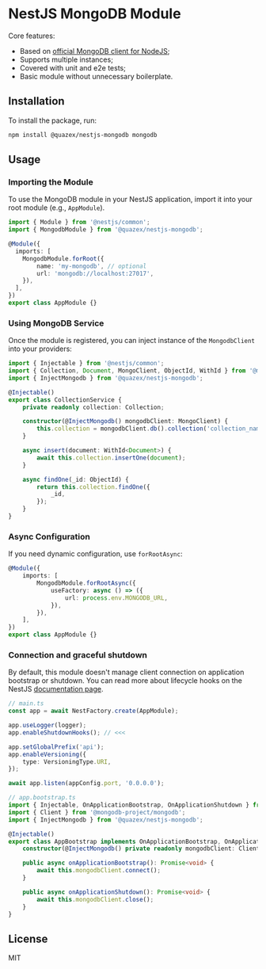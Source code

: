 # NestJS MongoDB Module

Core features:

- Based on [official MongoDB client for NodeJS](https://github.com/mongodb/node-mongodb-native);
- Supports multiple instances;
- Covered with unit and e2e tests;
- Basic module without unnecessary boilerplate.

## Installation

To install the package, run:

```sh
npm install @quazex/nestjs-mongodb mongodb
```

## Usage

### Importing the Module

To use the MongoDB module in your NestJS application, import it into your root module (e.g., `AppModule`).

```typescript
import { Module } from '@nestjs/common';
import { MongodbModule } from '@quazex/nestjs-mongodb';

@Module({
  imports: [
    MongodbModule.forRoot({
        name: 'my-mongodb', // optional
        url: 'mongodb://localhost:27017',
    }),
  ],
})
export class AppModule {}
```

### Using MongoDB Service

Once the module is registered, you can inject instance of the `MongodbClient` into your providers:

```typescript
import { Injectable } from '@nestjs/common';
import { Collection, Document, MongoClient, ObjectId, WithId } from '@mongodb-project/mongodb';
import { InjectMongodb } from '@quazex/nestjs-mongodb';

@Injectable()
export class CollectionService {
    private readonly collection: Collection;

    constructor(@InjectMongodb() mongodbClient: MongoClient) {
        this.collection = mongodbClient.db().collection('collection_name');
    }

    async insert(document: WithId<Document>) {
        await this.collection.insertOne(document);
    }

    async findOne(_id: ObjectId) {
        return this.collection.findOne({
            _id,
        });
    }
}
```

### Async Configuration

If you need dynamic configuration, use `forRootAsync`:

```typescript
@Module({
    imports: [
        MongodbModule.forRootAsync({
            useFactory: async () => ({
                url: process.env.MONGODB_URL,
            }),
        }),
    ],
})
export class AppModule {}
```

### Connection and graceful shutdown

By default, this module doesn't manage client connection on application bootstrap or shutdown. You can read more about lifecycle hooks on the NestJS [documentation page](https://docs.nestjs.com/fundamentals/lifecycle-events#application-shutdown). 

```typescript
// main.ts
const app = await NestFactory.create(AppModule);

app.useLogger(logger);
app.enableShutdownHooks(); // <<<

app.setGlobalPrefix('api');
app.enableVersioning({
    type: VersioningType.URI,
});

await app.listen(appConfig.port, '0.0.0.0');
```

```typescript
// app.bootstrap.ts
import { Injectable, OnApplicationBootstrap, OnApplicationShutdown } from '@nestjs/common';
import { Client } from '@mongodb-project/mongodb';
import { InjectMongodb } from '@quazex/nestjs-mongodb';

@Injectable()
export class AppBootstrap implements OnApplicationBootstrap, OnApplicationShutdown {
    constructor(@InjectMongodb() private readonly mongodbClient: Client) {}

    public async onApplicationBootstrap(): Promise<void> {
        await this.mongodbClient.connect();
    }

    public async onApplicationShutdown(): Promise<void> {
        await this.mongodbClient.close();
    }
}
```

## License

MIT

